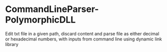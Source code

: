 # CommandLineParser-PolymorphicDLL
Edit txt file in a given path, discard content and parse file as either decimal or hexadecimal numbers, with inputs from command line using dynamic link library
